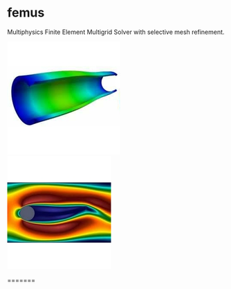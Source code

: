 femus
======

Multiphysics Finite Element Multigrid Solver with selective mesh refinement. 

![alt tag](https://github.com/FeMTTU/femus/blob/master/images/logo.jpg?raw=true)
![alt tag](https://github.com/FeMTTU/femus/blob/master/images/FSI.jpg?raw=true)

=======
